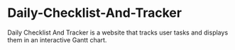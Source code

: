 # Daily-Checklist-And-Tracker
Daily Checklist And Tracker is a website that tracks user tasks and displays them in an interactive Gantt chart.
